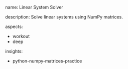 name: Linear System Solver

description: Solve linear systems using NumPy matrices.

aspects:
  - workout
  - deep

insights:
  - python-numpy-matrices-practice

